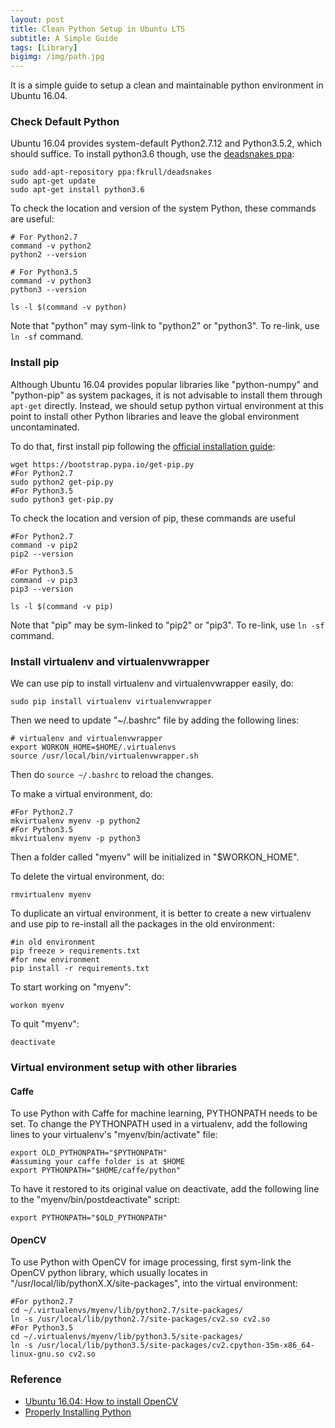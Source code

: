 ```yaml
---
layout: post
title: Clean Python Setup in Ubuntu LTS
subtitle: A Simple Guide
tags: [Library]
bigimg: /img/path.jpg
---
```

It is a simple guide to setup a clean and maintainable python environment in Ubuntu 16.04.

### Check Default Python
Ubuntu 16.04 provides system-default Python2.7.12 and Python3.5.2, which should suffice. To install python3.6 though, use the [deadsnakes ppa](https://launchpad.net/~fkrull/+archive/ubuntu/deadsnakes): 

```shell
sudo add-apt-repository ppa:fkrull/deadsnakes
sudo apt-get update
sudo apt-get install python3.6
```

To check the location and version of the system Python, these commands are useful:

```shell
# For Python2.7
command -v python2
python2 --version

# For Python3.5
command -v python3
python3 --version

ls -l $(command -v python)
```

Note that "python" may sym-link to "python2" or "python3". To re-link, use `ln -sf` command.

### Install pip

Although Ubuntu 16.04 provides popular libraries like "python-numpy" and "python-pip" as system packages, it is not advisable to install them through `apt-get` directly. Instead, we should setup python virtual environment at this point to install other Python libraries and leave the global environment uncontaminated.

To do that, first install pip following the [official installation guide](https://pip.pypa.io/en/latest/installing/):

```shell
wget https://bootstrap.pypa.io/get-pip.py
#For Python2.7
sudo python2 get-pip.py
#For Python3.5
sudo python3 get-pip.py
```

To check the location and version of pip, these commands are useful

```shell
#For Python2.7
command -v pip2
pip2 --version

#For Python3.5
command -v pip3
pip3 --version

ls -l $(command -v pip)
```

Note that "pip" may be sym-linked to "pip2" or "pip3". To re-link, use `ln -sf` command.

### Install virtualenv and virtualenvwrapper

We can use pip to install virtualenv and virtualenvwrapper easily, do:

```shell
sudo pip install virtualenv virtualenvwrapper
```

Then we need to update "~/.bashrc" file by adding the following lines:

```shell
# virtualenv and virtualenvwrapper
export WORKON_HOME=$HOME/.virtualenvs
source /usr/local/bin/virtualenvwrapper.sh
```

Then do `source ~/.bashrc` to reload the changes.

To make a virtual environment, do:

```shell
#For Python2.7
mkvirtualenv myenv -p python2
#For Python3.5
mkvirtualenv myenv -p python3
```

Then a folder called "myenv" will be initialized in "$WORKON_HOME".

To delete the virtual environment, do:

```shell
rmvirtualenv myenv
```

To duplicate an virtual environment, it is better to create a new virtualenv and use pip to re-install all the packages in the old environment:

```shell
#in old environment
pip freeze > requirements.txt 
#for new environment
pip install -r requirements.txt 
```

To start working on "myenv":

```shell
workon myenv
```

To quit "myenv":

```shell
deactivate
```

### Virtual environment setup with other libraries

#### Caffe

To use Python with Caffe for machine learning, PYTHONPATH needs to be set. To change the PYTHONPATH used in a virtualenv, add the following lines to your virtualenv's "myenv/bin/activate" file:

```shell
export OLD_PYTHONPATH="$PYTHONPATH"
#assuming your caffe folder is at $HOME
export PYTHONPATH="$HOME/caffe/python" 
```

To have it restored to its original value on deactivate, add the following line to the "myenv/bin/postdeactivate" script:

```shell
export PYTHONPATH="$OLD_PYTHONPATH"
```

#### OpenCV

To use Python with OpenCV for image processing, first sym-link the OpenCV python library, which usually locates in "/usr/local/lib/pythonX.X/site-packages", into the virtual environment:

```shell
#For python2.7
cd ~/.virtualenvs/myenv/lib/python2.7/site-packages/
ln -s /usr/local/lib/python2.7/site-packages/cv2.so cv2.so
#For Python3.5
cd ~/.virtualenvs/myenv/lib/python3.5/site-packages/
ln -s /usr/local/lib/python3.5/site-packages/cv2.cpython-35m-x86_64-linux-gnu.so cv2.so
```

### Reference 
* [Ubuntu 16.04: How to install OpenCV](http://www.pyimagesearch.com/2016/10/24/ubuntu-16-04-how-to-install-opencv/)
* [Properly Installing Python](http://docs.python-guide.org/en/latest/starting/installation/)